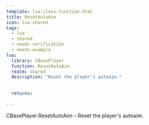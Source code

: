 ```yaml
---
template: lua-class-function.html
title: ResetAutoAim
icon: lua-shared
tags:
  - lua
  - shared
  - needs-verification
  - needs-example
lua:
  library: CBasePlayer
  function: ResetAutoAim
  realm: shared
  description: "Reset the player's autoaim."
  
  
  returns:
    
---
```


<div class="lua__search__keywords">
CBasePlayer:ResetAutoAim &#x2013; Reset the player's autoaim.
</div>
